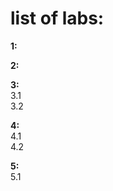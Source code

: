 # list of labs:
**1:**    
  
**2:**  
  
**3:**  
3.1  
3.2  
  
**4:**  
4.1  
4.2  

  
**5:**  
5.1  
